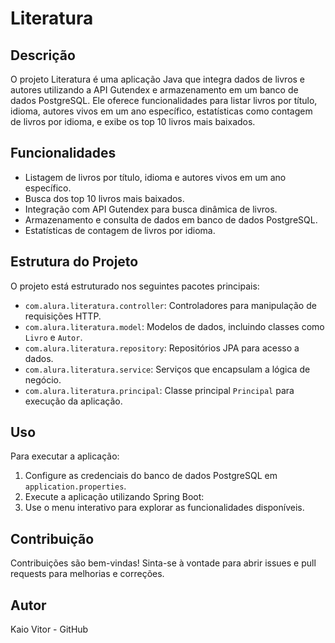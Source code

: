# Literatura

## Descrição
O projeto Literatura é uma aplicação Java que integra dados de livros e autores utilizando a API Gutendex e armazenamento em um banco de dados PostgreSQL. Ele oferece funcionalidades para listar livros por título, idioma, autores vivos em um ano específico, estatísticas como contagem de livros por idioma, e exibe os top 10 livros mais baixados.

## Funcionalidades

- Listagem de livros por título, idioma e autores vivos em um ano específico.
- Busca dos top 10 livros mais baixados.
- Integração com API Gutendex para busca dinâmica de livros.
- Armazenamento e consulta de dados em banco de dados PostgreSQL.
- Estatísticas de contagem de livros por idioma.

## Estrutura do Projeto

O projeto está estruturado nos seguintes pacotes principais:

- `com.alura.literatura.controller`: Controladores para manipulação de requisições HTTP.
- `com.alura.literatura.model`: Modelos de dados, incluindo classes como `Livro` e `Autor`.
- `com.alura.literatura.repository`: Repositórios JPA para acesso a dados.
- `com.alura.literatura.service`: Serviços que encapsulam a lógica de negócio.
- `com.alura.literatura.principal`: Classe principal `Principal` para execução da aplicação.

## Uso

Para executar a aplicação:

1. Configure as credenciais do banco de dados PostgreSQL em `application.properties`.
2. Execute a aplicação utilizando Spring Boot:
3. Use o menu interativo para explorar as funcionalidades disponíveis.

## Contribuição

Contribuições são bem-vindas! Sinta-se à vontade para abrir issues e pull requests para melhorias e correções.

## Autor

Kaio Vitor - GitHub
